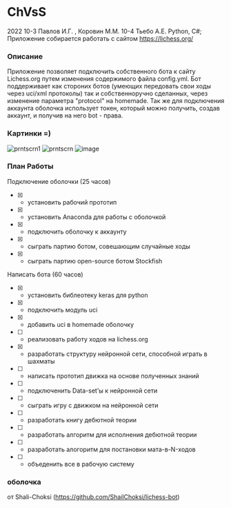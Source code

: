 # ChVsS

2022 
10-3 Павлов И.Г. , Коровин М.М.
10-4 Тьебо А.Е.
Python, C#;
Приложение собирается работать с сайтом https://lichess.org/

### Описание
Приложение позволяет подключить собственного бота к сайту Lichess.org путем изменения содержимого файла config.yml.
Бот поддерживает как стороних ботов (умеющих передовать свои ходы через uci/xml протоколы) так и собственноручно сделанных, через изменение параметра "protocol" 
на homemade. Так же для подключения аккаунта оболочка использует токен, который можно получить, создав аккаунт, и получив на него bot - права.

### Картинки =)

![prntscrn1](https://user-images.githubusercontent.com/113096503/202991638-e31b8883-b6fe-4fe4-9c52-2b7c15b480d7.png)
![prntscrn](https://user-images.githubusercontent.com/113096503/202991644-03cde915-ba2f-4502-b265-246a80410b06.png)
![image](https://user-images.githubusercontent.com/113096503/205003656-4f3fae67-8733-4493-9c73-7656c7e741a2.png)

### План Работы

Подключение оболочки (25 часов)
- [x] - установить рабочий прототип
- [x] - установить Anaconda для работы с оболочкой
- [x] - подключить оболочку к аккаунту
- [x] - сыграть партию ботом, совешающим случайные ходы
- [x] - сыграть партию open-source ботом Stockfish

Написать бота (60 часов)
- [x] - установить библеотеку keras для python
- [x] - подключить модуль uci
- [x] - добавить uci в homemade оболочку
- [ ] - реализовать работу ходов на lichess.org
- [x] - разработать структуру нейронной сети, способной играть в шахматы
- [ ] - написать прототип движка на основе полученных знаний
- [ ] - подключенить Data-set'ы к нейронной сети
- [ ] - сыграть игру с движком на нейронной сети
- [ ] - разработать книгу дебютной теории
- [ ] - разработать алгоритм для исполнения дебютной теории
- [ ] - разработать алогоритм для постановки мата-в-N-ходов
- [ ] - объеденить все в рабочую систему

### оболочка 
от Shali-Choksi (https://github.com/ShailChoksi/lichess-bot)
